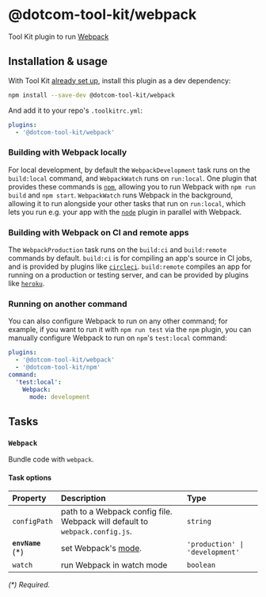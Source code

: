 # @dotcom-tool-kit/webpack

Tool Kit plugin to run [Webpack](https://webpack.js.org)

## Installation & usage

With Tool Kit [already set up](https://github.com/financial-times/dotcom-tool-kit#installing-and-using-tool-kit), install this plugin as a dev dependency:

```sh
npm install --save-dev @dotcom-tool-kit/webpack
```

And add it to your repo's `.toolkitrc.yml`:

```yml
plugins:
  - '@dotcom-tool-kit/webpack'
```

### Building with Webpack locally

For local development, by default the `WebpackDevelopment` task runs on the `build:local` command, and `WebpackWatch` runs on `run:local`. One plugin that provides these commands is [`npm`](../npm), allowing you to run Webpack with `npm run build` and `npm start`. `WebpackWatch` runs Webpack in the background, allowing it to run alongside your other tasks that run on `run:local`, which lets you run e.g. your app with the [`node`](../node) plugin in parallel with Webpack.

### Building with Webpack on CI and remote apps

The `WebpackProduction` task runs on the `build:ci` and `build:remote` commands by default. `build:ci` is for compiling an app's source in CI jobs, and is provided by plugins like [`circleci`](../circleci/). `build:remote` compiles an app for running on a production or testing server, and can be provided by plugins like [`heroku`](../heroku/).

### Running on another command
You can also configure Webpack to run on any other command; for example, if you want to run it with `npm run test` via the `npm` plugin, you can manually configure Webpack to run on `npm`'s `test:local` command:

```yml
plugins:
  - '@dotcom-tool-kit/webpack'
  - '@dotcom-tool-kit/npm'
command:
  'test:local':
    Webpack:
      mode: development
```

<!-- begin autogenerated docs -->
## Tasks

### `Webpack`

Bundle code with `webpack`.
#### Task options

| Property           | Description                                                                 | Type                            |
| :----------------- | :-------------------------------------------------------------------------- | :------------------------------ |
| `configPath`       | path to a Webpack config file. Webpack will default to `webpack.config.js`. | `string`                        |
| **`envName`** (\*) | set Webpack's [mode](https://webpack.js.org/configuration/mode/).           | `'production' \| 'development'` |
| `watch`            | run Webpack in watch mode                                                   | `boolean`                       |

_(\*) Required._
<!-- end autogenerated docs -->
